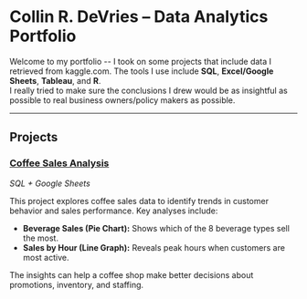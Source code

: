 # Collin R. DeVries – Data Analytics Portfolio

Welcome to my portfolio --  I took on some projects that include data I retrieved from kaggle.com. 
The tools I use include **SQL**, **Excel/Google Sheets**, **Tableau**, and **R**.  
I really tried to make sure the conclusions I drew would be as insightful as possible to real business owners/policy makers as possible.

---

## Projects

### [Coffee Sales Analysis](https://github.com/cdevries380/coffee-sales-analysis)
*SQL + Google Sheets*  

This project explores coffee sales data to identify trends in customer behavior and sales performance. 
Key analyses include:  
- **Beverage Sales (Pie Chart):** Shows which of the 8 beverage types sell the most.  
- **Sales by Hour (Line Graph):** Reveals peak hours when customers are most active.  

The insights can help a coffee shop make better decisions about promotions, inventory, and staffing. 
